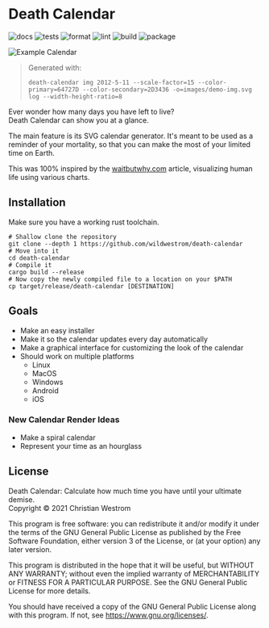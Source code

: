 # Death Calendar

![docs](https://github.com/wildwestrom/death-calendar/actions/workflows/docs.yml/badge.svg)
![tests](https://github.com/wildwestrom/death-calendar/actions/workflows/tests.yml/badge.svg)
![format](https://github.com/wildwestrom/death-calendar/actions/workflows/format.yml/badge.svg)
![lint](https://github.com/wildwestrom/death-calendar/actions/workflows/lint.yml/badge.svg)
![build](https://github.com/wildwestrom/death-calendar/actions/workflows/build.yml/badge.svg)
![package](https://github.com/wildwestrom/death-calendar/actions/workflows/package.yml/badge.svg)

![Example Calendar](./images/demo-img.svg)

> Generated with:
>
> ```console
> death-calendar img 2012-5-11 --scale-factor=15 --color-primary=64727D --color-secondary=2D3436 -o=images/demo-img.svg log --width-height-ratio=8
> ```

Ever wonder how many days you have left to live?  
Death Calendar can show you at a glance.

The main feature is its SVG calendar generator. It's meant to be used as a
reminder of your mortality, so that you can make the most of your limited time
on Earth.

This was 100% inspired by the
[waitbutwhy.com](https://waitbutwhy.com/2014/05/life-weeks.html) article,
visualizing human life using various charts.

## Installation

Make sure you have a working rust toolchain.

```shell
# Shallow clone the repository
git clone --depth 1 https://github.com/wildwestrom/death-calendar
# Move into it
cd death-calendar
# Compile it
cargo build --release
# Now copy the newly compiled file to a location on your $PATH
cp target/release/death-calendar [DESTINATION]
```

## Goals

- Make an easy installer
- Make it so the calendar updates every day automatically
- Make a graphical interface for customizing the look of the calendar
- Should work on multiple platforms
  - Linux
  - MacOS
  - Windows
  - Android
  - iOS

### New Calendar Render Ideas

- Make a spiral calendar
- Represent your time as an hourglass

## License

Death Calendar: Calculate how much time you have until your ultimate demise.  
Copyright © 2021 Christian Westrom

This program is free software: you can redistribute it and/or modify
it under the terms of the GNU General Public License as published by
the Free Software Foundation, either version 3 of the License, or
(at your option) any later version.

This program is distributed in the hope that it will be useful,
but WITHOUT ANY WARRANTY; without even the implied warranty of
MERCHANTABILITY or FITNESS FOR A PARTICULAR PURPOSE.  See the
GNU General Public License for more details.

You should have received a copy of the GNU General Public License
along with this program.  If not, see <https://www.gnu.org/licenses/>.
